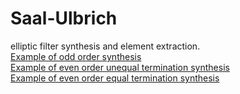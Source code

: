 # Saal-Ulbrich
elliptic filter synthesis and element extraction.  
[Example of odd order synthesis](https://nbviewer.jupyter.org/github/frankih9/Saal-Ulbrich/blob/master/su_cauer_type_a.ipynb)  
[Example of even order unequal termination synthesis](https://nbviewer.jupyter.org/github/frankih9/Saal-Ulbrich/blob/master/su_cauer_type_b.ipynb)  
[Example of even order equal termination synthesis](https://nbviewer.jupyter.org/github/frankih9/Saal-Ulbrich/blob/master/su_cauer_type_a.ipynb)  
